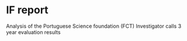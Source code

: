 # IF report
Analysis of the Portuguese Science foundation (FCT) Investigator calls 3 year evaluation results 
